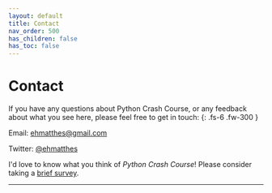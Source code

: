 ```yaml
---
layout: default
title: Contact
nav_order: 500
has_children: false
has_toc: false
---
```


# Contact

If you have any questions about Python Crash Course, or any feedback about what you see here, please feel free to get in touch:
{: .fs-6 .fw-300 }

Email: [ehmatthes@gmail.com](mailto:ehmatthes@gmail.com)

Twitter: [@ehmatthes](https://twitter.com/ehmatthes)

I'd love to know what you think of *Python Crash Course*! Please consider taking a [brief survey](https://docs.google.com/forms/d/e/1FAIpQLSez7B3mKB9hmOKoiE7LS5ZmpaWME_KNOiLsznH4zb0UtSoxsA/viewform?usp=sf_link).

---